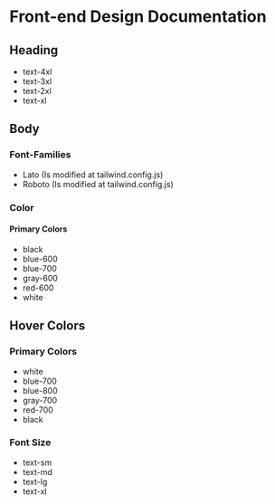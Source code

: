 # Front-end Design Documentation

## Heading

- text-4xl
- text-3xl
- text-2xl
- text-xl

## Body

### Font-Families

- Lato (Is modified at tailwind.config.js)
- Roboto (Is modified at tailwind.config.js)

### Color

#### Primary Colors

- black
- blue-600
- blue-700
- gray-600
- red-600
- white

## Hover Colors

### Primary Colors

- white
- blue-700
- blue-800
- gray-700
- red-700
- black

### Font Size

- text-sm
- text-md
- text-lg
- text-xl

